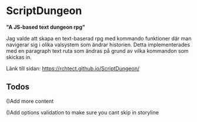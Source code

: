 # ScriptDungeon

**"A JS-based text dungeon rpg"**

Jag valde att skapa en text-baserad rpg med kommando funktioner där man navigerar sig i olika valsystem som ändrar historien. Detta implementerades med en paragraph text ruta som ändras på grund av vilka kommandon som skickas in.

Länk till sidan: https://rchtect.github.io/ScriptDungeon/

## Todos

()Add more content

()Add options validation to make sure you cant skip in storyline
